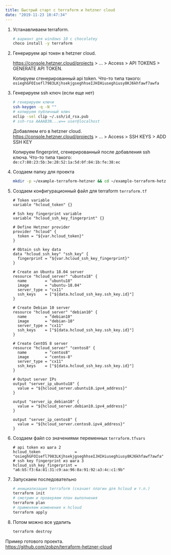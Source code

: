 ```yaml
---
title: Быстрый старт с terraform и hetzner cloud
date: "2019-11-23 10:47:34"
---
```


1. Устанавливаем terraform.

   ```bash
   # вариант для windows 10 с chocolatey
   choco install -y terraform
   ```

2. Генерируем api токен в hetzner cloud.

   https://console.hetzner.cloud/projects > ... > Access > API TOKENS > GENERATE API TOKEN.

   Копируем сгенерированный api token. Что-то типа такого:  
   `osieghGFOIsefl7983LKjhsekjgseghhseIJHIHiuseghiusy8KJ6khfawf7awfa`

3. Генерируем ssh ключ (если еще нет)

   ```bash
   # генерируем ключи
   ssh-keygen -q -N ""
   # копируем публичный ключ
   xclip -sel clip ~/.ssh/id_rsa.pub
   # ssh-rsa AAAAB3N...w== user@localhost
   ```

   Добавляем его в hetzner cloud.  
   https://console.hetzner.cloud/projects > ... > Access > SSH KEYS > ADD SSH KEY

   Копируем fingerprint, сгенерированный после добавления ssh ключа. Что-то типа такого:  
   `de:c7:80:23:5b:3e:28:52:1a:5d:0f:84:1b:fe:38:ec`

4. Создаем папку для проекта

   ```bash
   mkdir -p ~/example-terraform-hetzner && cd ~/example-terraform-hetzner
   ```

5. Создаем конфигурационный файл для terraform `terraform.tf`

   ```
   # Token variable
   variable "hcloud_token" {}

   # Ssh key fingerprint variable
   variable "hcloud_ssh_key_fingerprint" {}

   # Define Hetzner provider
   provider "hcloud" {
     token = "${var.hcloud_token}"
   }

   # Obtain ssh key data
   data "hcloud_ssh_key" "ssh_key" {
     fingerprint = "${var.hcloud_ssh_key_fingerprint}"
   }

   # Create an Ubuntu 18.04 server
   resource "hcloud_server" "ubuntu18" {
     name        = "ubuntu18"
     image       = "ubuntu-18.04"
     server_type = "cx11"
     ssh_keys    = ["${data.hcloud_ssh_key.ssh_key.id}"]
   }

   # Create Debian 10 server
   resource "hcloud_server" "debian10" {
     name        = "debian10"
     image       = "debian-10"
     server_type = "cx11"
     ssh_keys    = ["${data.hcloud_ssh_key.ssh_key.id}"]
   }

   # Create CentOS 8 server
   resource "hcloud_server" "centos8" {
     name        = "centos8"
     image       = "centos-8"
     server_type = "cx11"
     ssh_keys    = ["${data.hcloud_ssh_key.ssh_key.id}"]
   }

   # Output server IPs
   output "server_ip_ubuntu18" {
     value = "${hcloud_server.ubuntu18.ipv4_address}"
   }

   output "server_ip_debian10" {
     value = "${hcloud_server.debian10.ipv4_address}"
   }

   output "server_ip_centos8" {
     value = "${hcloud_server.centos8.ipv4_address}"
   }
   ```

6. Создаем файл со значениями переменных `terraform.tfvars`

   ```
   # api token из шага 2
   hcloud_token               = "osieghGFOIsefl7983LKjhsekjgseghhseIJHIHiuseghiusy8KJ6khfawf7awfa"
   # ssh key fingerprint из шага 3
   hcloud_ssh_key_fingerprint = "a6:b5:f3:6a:81:31:c9:aa:96:8a:91:92:a3:4c:c1:9b"
   ```

7. Запускаем последовательно

   ```bash
   # инициализация terraform (скачает плагин для hcloud и т.п.)
   terraform init
   # смотрим и проверяем план выполнения
   terraform plan
   # применяем изменения к hcloud
   terraform apply
   ```

8. Потом можно все удалить

   ```bash
   terraform destroy
   ```

Пример готового проекта.  
https://github.com/zobzn/terraform-hetzner-cloud

<!--
На основе https://computingforgeeks.com/deploy-vm-instances-on-hetzner-cloud-with-terraform/
-->
